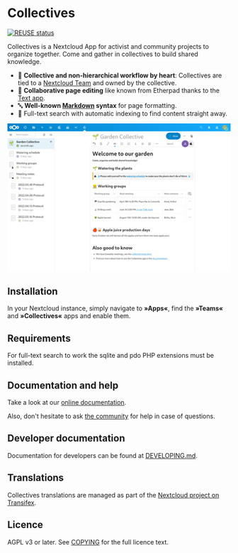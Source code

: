<!--
  - SPDX-FileCopyrightText: 2020-2024 Nextcloud GmbH and Nextcloud contributors
  - SPDX-License-Identifier: AGPL-3.0-or-later
-->

# Collectives

[![REUSE status](https://api.reuse.software/badge/github.com/nextcloud/collectives)](https://api.reuse.software/info/github.com/nextcloud/collectives)

Collectives is a Nextcloud App for activist and community projects to
organize together. Come and gather in collectives to build shared knowledge.

* 👥 **Collective and non-hierarchical workflow by heart**: Collectives are
  tied to a [Nextcloud Team](https://github.com/nextcloud/circles) and
  owned by the collective.
* 📝 **Collaborative page editing** like known from Etherpad thanks to the
  [Text app](https://github.com/nextcloud/text).
* 🔤 **Well-known [Markdown](https://en.wikipedia.org/wiki/Markdown) syntax**
  for page formatting.
* 🔎 Full-text search with automatic indexing to find content straight away.

![Screenshot of Nextcloud Collectives Version 0.2.1](https://raw.githubusercontent.com/nextcloud/collectives/main/docs/static/images/screenshot.png)

## Installation

In your Nextcloud instance, simply navigate to **»Apps«**, find the
**»Teams«** and **»Collectives«** apps and enable them.

## Requirements

For full-text search to work the sqlite and pdo PHP extensions must be installed.

## Documentation and help

Take a look at our [online documentation](https://nextcloud.github.io/collectives/).

Also, don't hesitate to ask [the community](https://help.nextcloud.com/c/apps/collectives/174)
for help in case of questions.

## Developer documentation

Documentation for developers can be found at [DEVELOPING.md](DEVELOPING.md).

## Translations

Collectives translations are managed as part of the [Nextcloud project on Transifex](https://www.transifex.com/nextcloud/nextcloud/).

## Licence

AGPL v3 or later. See [COPYING](COPYING) for the full licence text.
